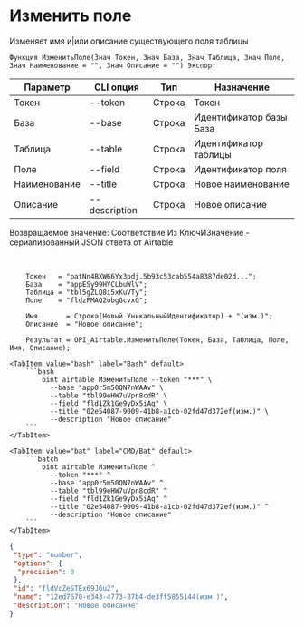 ﻿---
sidebar_position: 2
---

# Изменить поле
 Изменяет имя и|или описание существующего поля таблицы



`Функция ИзменитьПоле(Знач Токен, Знач База, Знач Таблица, Знач Поле, Знач Наименование = "", Знач Описание = "") Экспорт`

  | Параметр | CLI опция | Тип | Назначение |
  |-|-|-|-|
  | Токен | --token | Строка | Токен |
  | База | --base | Строка | Идентификатор базы База |
  | Таблица | --table | Строка | Идентификатор таблицы |
  | Поле | --field | Строка | Идентификатор поля |
  | Наименование | --title | Строка | Новое наименование |
  | Описание | --description | Строка | Новое описание |

  
  Возвращаемое значение:   Соответствие Из КлючИЗначение - сериализованный JSON ответа от Airtable

<br/>




```bsl title="Пример кода"
    Токен   = "patNn4BXW66Yx3pdj.5b93c53cab554a8387de02d...";
    База    = "appESy99HYCLbuWlV";
    Таблица = "tbl5gZLQ8i5xKuVTy";
    Поле    = "fldzPMAQ2obgGcvxG";

    Имя       = Строка(Новый УникальныйИдентификатор) + "(изм.)";
    Описание  = "Новое описание";

    Результат = OPI_Airtable.ИзменитьПоле(Токен, База, Таблица, Поле, Имя, Описание);
```
    

 <Tabs>
  
    <TabItem value="bash" label="Bash" default>
        ```bash
            oint airtable ИзменитьПоле --token "***" \
              --base "app0r5m50QN7nWAAv" \
              --table "tbl99eHW7uVpn8cdR" \
              --field "fld1Zk1Ge9yDx5iAq" \
              --title "02e54087-9009-41b8-a1cb-02fd47d372ef(изм.)" \
              --description "Новое описание"
        ```
    </TabItem>
  
    <TabItem value="bat" label="CMD/Bat" default>
        ```batch
            oint airtable ИзменитьПоле ^
              --token "***" ^
              --base "app0r5m50QN7nWAAv" ^
              --table "tbl99eHW7uVpn8cdR" ^
              --field "fld1Zk1Ge9yDx5iAq" ^
              --title "02e54087-9009-41b8-a1cb-02fd47d372ef(изм.)" ^
              --description "Новое описание"
        ```
    </TabItem>
</Tabs>


```json title="Результат"
{
 "type": "number",
 "options": {
  "precision": 0
 },
 "id": "fldVcZeSTEx69J6u2",
 "name": "12ed7670-e343-4773-87b4-de3ff5855144(изм.)",
 "description": "Новое описание"
}
```
